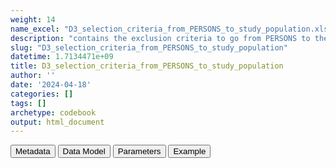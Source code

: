 ```yaml
---
weight: 14
name_excel: "D3_selection_criteria_from_PERSONS_to_study_population.xlsx"
description: "contains the exclusion criteria to go from PERSONS to the study population"
slug: "D3_selection_criteria_from_PERSONS_to_study_population"
datetime: 1.7134471e+09
title: D3_selection_criteria_from_PERSONS_to_study_population
author: ''
date: '2024-04-18'
categories: []
tags: []
archetype: codebook
output: html_document
---
```


<script src="/rmarkdown-libs/core-js/shim.min.js"></script>
<script src="/rmarkdown-libs/react/react.min.js"></script>
<script src="/rmarkdown-libs/react/react-dom.min.js"></script>
<script src="/rmarkdown-libs/reactwidget/react-tools.js"></script>
<script src="/rmarkdown-libs/htmlwidgets/htmlwidgets.js"></script>
<link href="/rmarkdown-libs/reactable/reactable.css" rel="stylesheet" />
<script src="/rmarkdown-libs/reactable-binding/reactable.js"></script>
<div class="tab">
<button class="tablinks" onclick="openCity(event, &#39;Metadata&#39;)" id="defaultOpen">Metadata</button>
<button class="tablinks" onclick="openCity(event, &#39;Data Model&#39;)">Data Model</button>
<button class="tablinks" onclick="openCity(event, &#39;Parameters&#39;)">Parameters</button>
<button class="tablinks" onclick="openCity(event, &#39;Example&#39;)">Example</button>
</div>
<div id="Metadata" class="tabcontent">
<div id="htmlwidget-1" class="reactable html-widget" style="width:auto;height:600px;"></div>
<script type="application/json" data-for="htmlwidget-1">{"x":{"tag":{"name":"Reactable","attribs":{"data":{"medatata_name":["Name of the dataset","Content of the dataset","Unit of observation","Dataset where the list of UoOs is fully listed and with 1 record per UoO","How many observations per UoO","Variables capturing the UoO","Primary key","Parameters",null,null,null,null,null,null,null,null,null,null,null,null],"metadata_content":["D3_selection_criteria_from_PERSONS_to_study_population","contains the exclusion criteria to go from PERSONS to the study population","a person in PERSON","PERSONS","1","person_id","person_id",null,null,null,null,null,null,null,null,null,null,null,null,null]},"columns":[{"id":"medatata_name","name":"medatata_name","type":"character"},{"id":"metadata_content","name":"metadata_content","type":"character"}],"sortable":false,"searchable":true,"pagination":false,"highlight":true,"bordered":true,"striped":true,"style":{"maxWidth":1800},"height":"600px","dataKey":"b061ac42494d36b92e2f2da50b84c73b"},"children":[]},"class":"reactR_markup"},"evals":[],"jsHooks":[]}</script>
</div>
<div id="Data Model" class="tabcontent">
<div id="htmlwidget-2" class="reactable html-widget" style="width:auto;height:600px;"></div>
<script type="application/json" data-for="htmlwidget-2">{"x":{"tag":{"name":"Reactable","attribs":{"data":{"VarName":["person_id","sex_or_date_of_birth_is_not_defined","birth_date_absurd","partial_date_of_death","no spells","all_spells_start_after_ending","no_spell_overlapping_the_study_period","no_spell_longer_than_365_days","all_spells_include_vax1_but_less_than_365_days_from_it","higher_doses_included_but_lower_doses_missing",null,null,null,null,null,null,null,null,null,null],"Description":["unique person identifier","in case some person has missing sex or date of birth","the birth date is before 1905","There is an infromation about year of death, but not month and day. This person needs to be excluded for this reason","person doesn't have any spells associated to him/her","all the spells start after ending","the person has no spell overlapping the study period by at least one day","there is no spell that both overlaps the study period andis longer than 365 days, or starts at birth","A person has a single spell which contains vax1 but the distace between vax1 and entry_spell_category is less than 365 days","There is a spell including the second vaccination that has a record of a dose > 1, but no dose 1, or a record of a dose > 2 and no dose 2, etc",null,null,null,null,null,null,null,null,null,null],"Format":["character","binary",null,"binary","binary","binary","binary","binary","binary","binary",null,null,null,null,null,null,null,null,null,null],"Vocabulary":["from CDM PERSONS","0 = both of them are present\r\n1 = birth date missing, sex missing or 'unknown'",null,"0 = no death or precise date of death\r\n1 = death with no day or month","0 = exists at least one spell for the person\r\n1 =otherwise","1 = all spells have entry_spell_category after exit_spell_category\r\n1 =otherwise","0 = there is at least one spell that overlaps the studty period (20th December 2020 - end of the study)\r\n1 = otherwise","0 = among the spells that overlap the study period, at least one is either starting at birth or is longer than 365 days\r\n1 = otherwise","1 = person has 1 spell with date_vax1 inside but has_vax1_before_365_days from D3_clean_spells is equal to 1\r\n0 = otherwise\r\n","0 = all the dates until the last available vaccine (2nd or 3rd) are recorded\r\n1 = otherwise",null,null,null,null,null,null,null,null,null,null],"Parameters":[null,null,null,null,null,null,null,null,null,null,null,null,null,null,null,null,null,null,null,null],"Notes and examples":["from PERSONS","note that sex = 'O' is ok could be non binary, 'undetermined' is possibly interssex","this criterion should not exclude too many people",null,null,null,"persons will be excluded if this variable is 1","note that persons having a spell overlapping the study period and starting at birth are not excluded by this criterion. persons will be excluded if this variable is 1",null,null,null,null,null,null,null,null,null,null,null,null],"Source tables and variables":["PERSONS/person_id",null,null,null,null,null,null,null,null,null,null,null,null,null,null,null,null,null,null,null],"Retrieved":["yes",null,null,null,null,null,null,null,null,null,null,null,null,null,null,null,null,null,null,null],"Calculated":[null,"yes","yes","yes","yes","yes","yes","yes","yes","yes",null,null,null,null,null,null,null,null,null,null],"Algorithm_id":[null,null,null,null,null,null,null,null,null,null,null,null,null,null,null,null,null,null,null,null],"Rule":[null,null,null,null,null,null,null,null,null,null,null,null,null,null,null,null,null,null,null,null]},"columns":[{"id":"VarName","name":"VarName","type":"character"},{"id":"Description","name":"Description","type":"character"},{"id":"Format","name":"Format","type":"character"},{"id":"Vocabulary","name":"Vocabulary","type":"character"},{"id":"Parameters","name":"Parameters","type":"logical"},{"id":"Notes and examples","name":"Notes and examples","type":"character"},{"id":"Source tables and variables","name":"Source tables and variables","type":"character"},{"id":"Retrieved","name":"Retrieved","type":"character"},{"id":"Calculated","name":"Calculated","type":"character"},{"id":"Algorithm_id","name":"Algorithm_id","type":"logical"},{"id":"Rule","name":"Rule","type":"logical"}],"sortable":false,"searchable":true,"pagination":false,"highlight":true,"bordered":true,"striped":true,"style":{"maxWidth":1800},"height":"600px","dataKey":"3d857d42a81af94f3c4f2e02c44699cd"},"children":[]},"class":"reactR_markup"},"evals":[],"jsHooks":[]}</script>
</div>
<div id="Parameters" class="tabcontent">
<div id="htmlwidget-3" class="reactable html-widget" style="width:auto;height:600px;"></div>
<script type="application/json" data-for="htmlwidget-3">{"x":{"tag":{"name":"Reactable","attribs":{"data":{"parameter in the variable name":[null,null,null,null,null,null,null,null,null,null,null,null,null,null,null,null,null,null,null,null],"values":[null,null,null,null,null,null,null,null,null,null,null,null,null,null,null,null,null,null,null,null],"name of macro":[null,null,null,null,null,null,null,null,null,null,null,null,null,null,null,null,null,null,null,null]},"columns":[{"id":"parameter in the variable name","name":"parameter in the variable name","type":"logical"},{"id":"values","name":"values","type":"logical"},{"id":"name of macro","name":"name of macro","type":"logical"}],"sortable":false,"searchable":true,"pagination":false,"highlight":true,"bordered":true,"striped":true,"style":{"maxWidth":1800},"height":"600px","dataKey":"f545894952d01490ab535e7af1d88bc2"},"children":[]},"class":"reactR_markup"},"evals":[],"jsHooks":[]}</script>
</div>
<div id="Example" class="tabcontent">
<div id="htmlwidget-4" class="reactable html-widget" style="width:auto;height:600px;"></div>
<script type="application/json" data-for="htmlwidget-4">{"x":{"tag":{"name":"Reactable","attribs":{"data":{"person_id":["P0001","P0002","P0003","P0004","P0005","P0006","P0007","P0008","P0009","P0010","P0011","P0012","P0013","P0014","P0015","P0016","P0017","P0018","P0019","P0020"],"sex_or_birth_date_is_not_defined":[0,0,0,0,0,0,0,0,0,0,0,0,0,0,0,0,0,0,0,0],"partial_date_of_death":[0,0,0,0,0,0,0,0,0,0,0,0,0,0,0,0,0,0,0,0],"birth_date_absurd":[0,0,0,0,0,0,0,0,0,0,0,1,0,0,0,0,0,0,0,0],"no_spells":[0,0,0,0,0,0,0,0,0,0,0,0,0,0,0,0,0,0,0,0],"all_spells_start_after_ending":[0,0,0,0,0,0,0,0,0,0,0,0,0,0,0,0,0,0,0,0],"no_spell_overlapping_the_study_period":[0,0,0,0,0,0,0,0,0,0,0,0,0,0,0,0,0,0,0,0],"no_spell_longer_than_365_days":[0,0,0,0,0,0,0,0,1,0,0,1,0,0,0,0,0,0,0,0],"all_spells_include_vax1_but_less_than_365_days_from_it":[0,0,0,0,0,0,0,0,0,0,0,0,0,0,0,0,0,0,0,0],"higher_doses_included_but_lower_doses_missing":[0,0,0,0,0,0,0,0,"NA",0,0,"NA",0,0,0,0,0,0,0,0],"spell_start_date":["2018-01-01T00:00:00Z","2018-10-29T00:00:00Z","2018-01-01T00:00:00Z","2018-01-01T00:00:00Z","2018-01-01T00:00:00Z","2019-12-06T00:00:00Z","2018-01-01T00:00:00Z","2018-01-01T00:00:00Z",null,"2018-01-01T00:00:00Z","2018-01-01T00:00:00Z",null,"2018-01-01T00:00:00Z","2018-01-01T00:00:00Z","2018-01-01T00:00:00Z","2018-01-01T00:00:00Z","2018-01-01T00:00:00Z","2018-01-01T00:00:00Z","2018-01-01T00:00:00Z","2018-01-01T00:00:00Z"],"study_entry_date":["2019-01-01T00:00:00Z","2019-10-29T00:00:00Z","2019-01-01T00:00:00Z","2019-01-01T00:00:00Z","2019-01-01T00:00:00Z","2020-12-05T00:00:00Z","2019-01-01T00:00:00Z","2019-01-01T00:00:00Z",null,"2019-01-01T00:00:00Z","2019-01-01T00:00:00Z",null,"2019-01-01T00:00:00Z","2019-01-01T00:00:00Z","2019-01-01T00:00:00Z","2019-01-01T00:00:00Z","2019-01-01T00:00:00Z","2019-01-01T00:00:00Z","2019-01-01T00:00:00Z","2019-01-01T00:00:00Z"],"study_exit_date":["2021-06-30T00:00:00Z","2021-06-02T00:00:00Z","2021-06-30T00:00:00Z","2021-06-30T00:00:00Z","2021-06-30T00:00:00Z","2021-06-30T00:00:00Z","2021-06-30T00:00:00Z","2021-06-30T00:00:00Z",null,"2021-06-30T00:00:00Z","2019-03-01T00:00:00Z",null,"2021-06-30T00:00:00Z","2021-06-30T00:00:00Z","2021-06-30T00:00:00Z","2021-06-30T00:00:00Z","2019-08-27T00:00:00Z","2021-06-30T00:00:00Z","2021-06-30T00:00:00Z","2021-06-30T00:00:00Z"]},"columns":[{"id":"person_id","name":"person_id","type":"character"},{"id":"sex_or_birth_date_is_not_defined","name":"sex_or_birth_date_is_not_defined","type":"numeric"},{"id":"partial_date_of_death","name":"partial_date_of_death","type":"numeric"},{"id":"birth_date_absurd","name":"birth_date_absurd","type":"numeric"},{"id":"no_spells","name":"no_spells","type":"numeric"},{"id":"all_spells_start_after_ending","name":"all_spells_start_after_ending","type":"numeric"},{"id":"no_spell_overlapping_the_study_period","name":"no_spell_overlapping_the_study_period","type":"numeric"},{"id":"no_spell_longer_than_365_days","name":"no_spell_longer_than_365_days","type":"numeric"},{"id":"all_spells_include_vax1_but_less_than_365_days_from_it","name":"all_spells_include_vax1_but_less_than_365_days_from_it","type":"numeric"},{"id":"higher_doses_included_but_lower_doses_missing","name":"higher_doses_included_but_lower_doses_missing","type":"numeric"},{"id":"spell_start_date","name":"spell_start_date","type":"Date"},{"id":"study_entry_date","name":"study_entry_date","type":"Date"},{"id":"study_exit_date","name":"study_exit_date","type":"Date"}],"sortable":false,"searchable":true,"pagination":false,"highlight":true,"bordered":true,"striped":true,"style":{"maxWidth":1800},"height":"600px","dataKey":"16dc067aa31c128248f0257cdc074c5b"},"children":[]},"class":"reactR_markup"},"evals":[],"jsHooks":[]}</script>
</div>
